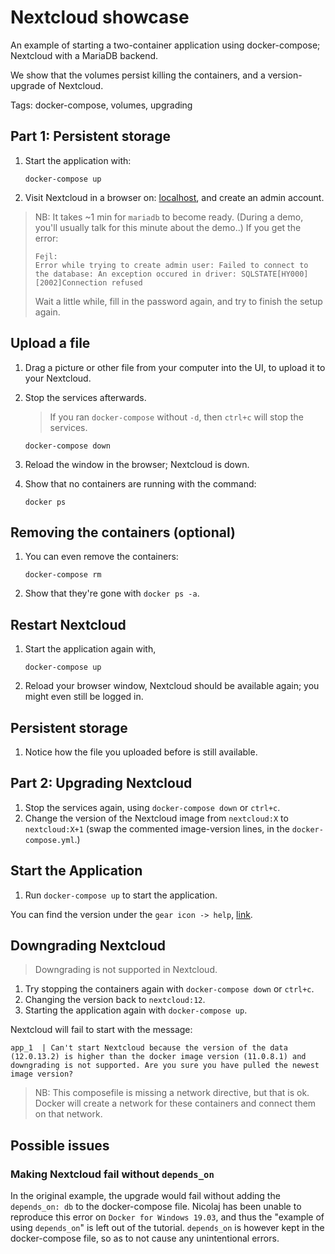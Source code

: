 # Nextcloud showcase

An example of starting a two-container application using docker-compose;  Nextcloud with a MariaDB backend.

We show that the volumes persist killing the containers,
and a version-upgrade of Nextcloud.

Tags: docker-compose, volumes, upgrading

## Part 1: Persistent storage

1. Start the application with:

    ```shell
    docker-compose up
    ```

1. Visit Nextcloud in a browser on: [localhost](http://localhost),
and create an admin account.

> NB: It takes ~1 min for `mariadb` to become ready.
> (During a demo, you'll usually talk for this minute about the demo..)
> If you get the error:
>
> ```output
> Fejl:
> Error while trying to create admin user: Failed to connect to the database: An exception occured in driver: SQLSTATE[HY000] [2002]Connection refused
> ```
>
> Wait a little while, fill in the password again, and try to finish the setup again.

## Upload a file

1. Drag a picture or other file from your computer into the UI,
to upload it to your Nextcloud.

1. Stop the services afterwards.
    > If you ran `docker-compose` without `-d`,
    > then `ctrl+c` will stop the services.

    ```shell
    docker-compose down
    ```

1. Reload the window in the browser; Nextcloud is down.
1. Show that no containers are running with the command:

    ```shell
    docker ps
    ```

## Removing the containers (optional)

1. You can even remove the containers:

    ```shell
    docker-compose rm
    ```

1. Show that they're gone with `docker ps -a`.

## Restart Nextcloud

1. Start the application again with,

    ```shell
    docker-compose up
    ```

1. Reload your browser window,
Nextcloud should be available again;
you might even still be logged in.

## Persistent storage

1. Notice how the file you uploaded before is still available.

## Part 2: Upgrading Nextcloud

1. Stop the services again, using `docker-compose down` or `ctrl+c`.
1. Change the version of the Nextcloud image from `nextcloud:X`
    to `nextcloud:X+1` (swap the commented image-version lines,
    in the `docker-compose.yml`.)

## Start the Application

1. Run `docker-compose up` to start the application.

You can find the version under the `gear icon -> help`,
[link](http://localhost/settings/help).

## Downgrading Nextcloud

> Downgrading is not supported in Nextcloud.

1. Try stopping the containers again
with `docker-compose down` or `ctrl+c`.
1. Changing the version back to `nextcloud:12`.
1. Starting the application again with `docker-compose up`.

Nextcloud will fail to start with the message:

```shell
app_1  | Can't start Nextcloud because the version of the data (12.0.13.2) is higher than the docker image version (11.0.8.1) and downgrading is not supported. Are you sure you have pulled the newest image version?
```

> NB: This composefile is missing a network directive, but that is ok.
> Docker will create a network for these containers
> and connect them on that network.

## Possible issues

### Making Nextcloud fail without `depends_on`

In the original example,
the upgrade would fail without adding the `depends_on: db`
to the docker-compose file.
Nicolaj has been unable to reproduce this error on `Docker for Windows 19.03`, and thus the "example of using `depends_on`" is left out of the tutorial.
`depends_on` is however kept in the docker-compose file,
so as to not cause any unintentional errors.
